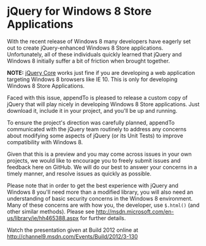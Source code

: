 
jQuery for Windows 8 Store Applications
=======================================

With the recent release of Windows 8 many developers have eagerly set out to create jQuery-enhanced Windows 8 Store applications. Unfortunately, all of these individuals quickly learned that jQuery and Windows 8 initially suffer a bit of friction when brought together.

**NOTE:** [jQuery Core](http://jquery.com) works just fine if you are developing a web application targeting Windows 8 browsers like IE 10.  This is only for developing Windows 8 Store Applications.
  
Faced with this issue, appendTo is pleased to release a custom copy of jQuery that will play nicely in developing Windows 8 Store applications. Just download it, include it in your project, and you'll be up and running.

To ensure the project's direction was carefully planned, appendTo communicated with the jQuery team routinely to address any concerns about modifying some aspects of jQuery (or its Unit Tests) to improve compatibility with Windows 8.

Given that this is a preview and you may come across issues in your own projects, we would like to encourage you to freely submit issues and feedback here on GitHub. We will do our best to answer your concerns in a timely manner, and resolve issues as quickly as possible.

Please note that in order to get the best experience with jQuery and Windows 8 you'll need more than a modified library, you will also need an understanding of basic security concerns in the Windows 8 environment. Many of these concerns are with how you, the developer, use `$.html()` (and other similar methods). Please see http://msdn.microsoft.com/en-us/library/ie/hh465388.aspx for further details.

Watch the presentation given at Build 2012 online at http://channel9.msdn.com/Events/Build/2012/3-130